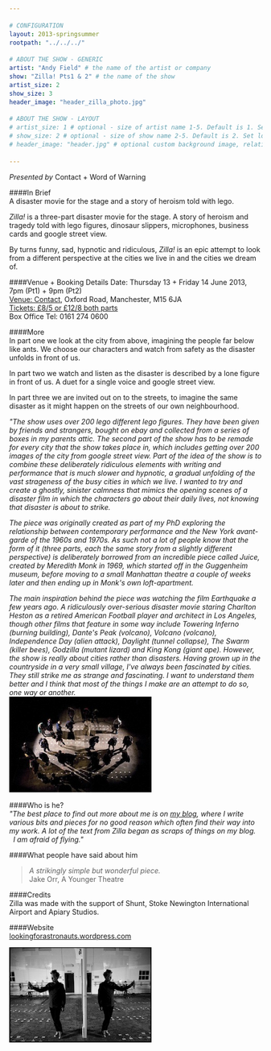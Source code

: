```yaml
---

# CONFIGURATION
layout: 2013-springsummer
rootpath: "../../../"

# ABOUT THE SHOW - GENERIC
artist: "Andy Field" # the name of the artist or company
show: "Zilla! Pts1 & 2" # the name of the show
artist_size: 2
show_size: 3
header_image: "header_zilla_photo.jpg"

# ABOUT THE SHOW - LAYOUT
# artist_size: 1 # optional - size of artist name 1-5. Default is 1. Set longer names to lower values
# show_size: 2 # optional - size of show name 2-5. Default is 2. Set longer names to lower values
# header_image: "header.jpg" # optional custom background image, relative to current page

---
```

*Presented by* Contact + Word of Warning     

####In Brief    
A disaster movie for the stage and a story of heroism told with lego.    

*Zilla!* is a three-part disaster movie for the stage. A story of heroism and tragedy told with lego figures, dinosaur slippers, microphones, business cards and google street view.    

By turns funny, sad, hypnotic and ridiculous, *Zilla!* is an epic attempt to look from a different perspective at the cities we live in and the cities we dream of.    

####Venue + Booking Details
Date: Thursday 13 + Friday 14 June 2013, 7pm (Pt1) + 9pm (Pt2)  
[Venue: Contact](http://contactmcr.com/visit/getting-here/), Oxford Road, Manchester, M15 6JA    
[Tickets: £8/5 or £12/8 both parts](http://contactmcr.com/whats-on/1222-andy-field-zilla/)   
Box Office Tel: 0161 274 0600  

####More    
In part one we look at the city from above, imagining the people far below like ants. We choose our characters and watch from safety as the disaster unfolds in front of us.    

In part two we watch and listen as the disaster is described by a lone figure in front of us. A duet for a single voice and google street view.    

In part three we are invited out on to the streets, to imagine the same disaster as it might happen on the streets of our own neighbourhood.    

*"The show uses over 200 lego different lego figures. They have been given by friends and strangers, bought on ebay and collected from a series of boxes in my parents attic. The second part of the show has to be remade for every city that the show takes place in, which includes getting over 200 images of the city from google street view. Part of the idea of the show is to combine these deliberately ridiculous elements with writing and performance that is much slower and hypnotic, a gradual unfolding of the vast strageness of the busy cities in which we live. I wanted to try and create a ghostly, sinister calmness that mimics the opening scenes of a disaster film in which the characters go about their daily lives, not knowing that disaster is about to strike.*    

*The piece was originally created as part of my PhD exploring the relationship between contemporary performance and the New York avant-garde of the 1960s and 1970s. As such not a lot of people know that the form of it (three parts, each the same story from a slightly different perspective) is deliberately borrowed from an incredible piece called Juice, created by Meredith Monk in 1969, which started off in the Guggenheim museum, before moving to a small Manhattan theatre a couple of weeks later and then ending up in Monk's own loft-apartment.*    

*The main inspiration behind the piece was watching the film Earthquake a few years ago. A ridiculously over-serious disaster movie staring Charlton Heston as a retired American Football player and architect in Los Angeles, though other films that feature in some way include Towering Inferno (burning building), Dante's Peak (volcano), Volcano (volcano), Independence Day (alien attack), Daylight (tunnel collapse), The Swarm (killer bees), Godzilla (mutant lizard) and King Kong (giant ape). However, the show is really about cities rather than disasters. Having grown up in the countryside in a very small village, I've always been fascinated by cities. They still strike me as strange and fascinating. I want to understand them better and I think that most of the things I make are an attempt to do so, one way or another.*    
![Zilla](zillapt1.jpg)    

####Who is he?    
*"The best place to find out more about me is on* [*my blog*](http://lookingforastronauts.wordpress.com)*, where I write various bits and pieces for no good reason which often find their way into my work. A lot of the text from Zilla began as scraps of things on my blog.*    
 
*I am afraid of flying."*    

####What people have said about him    
>*A strikingly simple but wonderful piece.*<br>Jake Orr, A Younger Theatre    

####Credits    
Zilla was made with the support of Shunt, Stoke Newington International Airport and Apiary Studios.    
             
####Website    
[lookingforastronauts.wordpress.com](http://lookingforastronauts.wordpress.com)    

![Zilla](ZillaHatch.jpg)  
